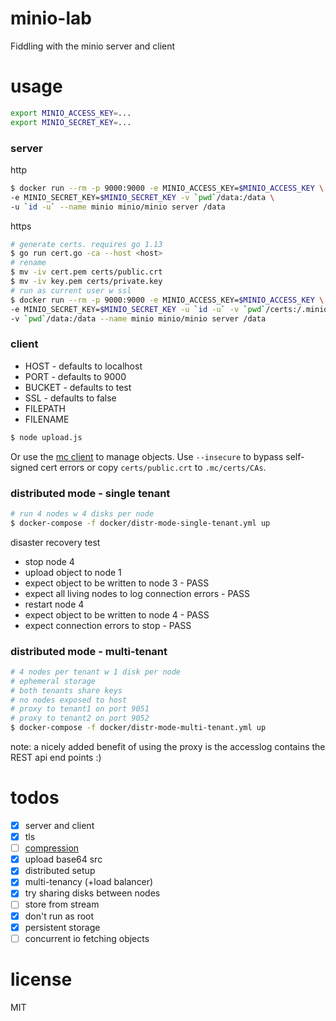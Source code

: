# minio-lab
Fiddling with the minio server and client

# usage

```bash
export MINIO_ACCESS_KEY=...
export MINIO_SECRET_KEY=...
```

### server

http
```bash
$ docker run --rm -p 9000:9000 -e MINIO_ACCESS_KEY=$MINIO_ACCESS_KEY \
-e MINIO_SECRET_KEY=$MINIO_SECRET_KEY -v `pwd`/data:/data \
-u `id -u` --name minio minio/minio server /data
```

https
```bash
# generate certs. requires go 1.13
$ go run cert.go -ca --host <host>
# rename
$ mv -iv cert.pem certs/public.crt
$ mv -iv key.pem certs/private.key
# run as current user w ssl
$ docker run --rm -p 9000:9000 -e MINIO_ACCESS_KEY=$MINIO_ACCESS_KEY \
-e MINIO_SECRET_KEY=$MINIO_SECRET_KEY -u `id -u` -v `pwd`/certs:/.minio/certs:ro \
-v `pwd`/data:/data --name minio minio/minio server /data
```

### client
- HOST - defaults to localhost
- PORT - defaults to 9000
- BUCKET - defaults to test
- SSL - defaults to false
- FILEPATH
- FILENAME

```bash
$ node upload.js
```

Or use the [mc client](https://docs.min.io/docs/minio-client-complete-guide.html) to manage objects. Use `--insecure` to bypass self-signed cert errors or copy `certs/public.crt` to `.mc/certs/CAs`.

### distributed mode - single tenant

```bash
# run 4 nodes w 4 disks per node
$ docker-compose -f docker/distr-mode-single-tenant.yml up
```

disaster recovery test
- stop node 4
- upload object to node 1
- expect object to be written to node 3 - PASS
- expect all living nodes to log connection errors - PASS
- restart node 4
- expect object to be written to node 4 - PASS
- expect connection errors to stop - PASS

### distributed mode - multi-tenant

```bash
# 4 nodes per tenant w 1 disk per node
# ephemeral storage
# both tenants share keys
# no nodes exposed to host
# proxy to tenant1 on port 9051
# proxy to tenant2 on port 9052
$ docker-compose -f docker/distr-mode-multi-tenant.yml up
```

note: a nicely added benefit of using the proxy is the accesslog contains the REST api end points :)

# todos
- [x] server and client
- [x] tls
- [ ] [compression](https://docs.min.io/docs/minio-compression-guide.html)
- [x] upload base64 src
- [x] distributed setup
- [x] multi-tenancy (+load balancer)
- [x] try sharing disks between nodes
- [ ] store from stream
- [x] don't run as root
- [x] persistent storage
- [ ] concurrent io fetching objects

# license
MIT
